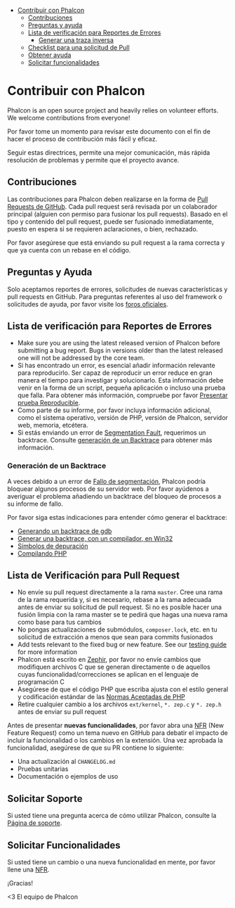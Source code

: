 <div class='article-menu'>
  <ul>
    <li>
      <a href="#contributing">Contribuir con Phalcon</a> <ul>
        <li>
          <a href="#contributions">Contribuciones</a>
        </li>
        <li>
          <a href="#questions-and-support">Preguntas y ayuda</a>
        </li>
        <li>
          <a href="#bug-report-checklist">Lista de verificación para Reportes de Errores</a> 
          <ul>
            <li>
              <a href="#bug-report-generating-backtrace">Generar una traza inversa</a>
            </li>
          </ul>
        </li>
        <li>
          <a href="#pull-request-checklist">Checklist para una solicitud de Pull</a>
        </li>
        <li>
          <a href="#getting-support">Obtener ayuda</a>
        </li>
        <li>
          <a href="#requesting-features">Solicitar funcionalidades</a>
        </li>
      </ul>
    </li>
  </ul>
</div>

<a name='contributing'></a>

# Contribuir con Phalcon

Phalcon is an open source project and heavily relies on volunteer efforts. We welcome contributions from everyone!

Por favor tome un momento para revisar este documento con el fin de hacer el proceso de contribución más fácil y eficaz.

Seguir estas directrices, permite una mejor comunicación, más rápida resolución de problemas y permite que el proyecto avance.

<a name='contributions'></a>

## Contribuciones

Las contribuciones para Phalcon deben realizarse en la forma de [Pull Requests de GitHub](https://help.github.com/articles/using-pull-requests/). Cada pull request será revisada por un colaborador principal (alguien con permiso para fusionar los pull requests). Basado en el tipo y contenido del pull request, puede ser fusionado inmediatamente, puesto en espera si se requieren aclaraciones, o bien, rechazado.

Por favor asegúrese que está enviando su pull request a la rama correcta y que ya cuenta con un rebase en el código.

<a name='questions-and-support'></a>

## Preguntas y Ayuda

<div class="alert alert-warning">
    <p>
       Solo aceptamos reportes de errores, solicitudes de nuevas características y pull requests en GitHub. Para preguntas referentes al uso del framework o solicitudes de ayuda, por favor visite los <a href="https://phalcon.link/forum">foros oficiales</a>.
    </p>
</div>

<a name='bug-report-checklist'></a>

## Lista de verificación para Reportes de Errores

- Make sure you are using the latest released version of Phalcon before submitting a bug report. Bugs in versions older than the latest released one will not be addressed by the core team.
- Si has encontrado un error, es esencial añadir información relevante para reproducirlo. Ser capaz de reproducir un error reduce en gran manera el tiempo para investigar y solucionarlo. Esta información debe venir en la forma de un script, pequeña aplicación o incluso una prueba que falla. Para obtener más información, compruebe por favor [Presentar prueba Reproducible](https://github.com/phalcon/cphalcon/wiki/Submit-Reproducible-Test).
- Como parte de su informe, por favor incluya información adicional, como el sistema operativo, versión de PHP, versión de Phalcon, servidor web, memoria, etcétera.
- Si estás enviando un error de [Segmentation Fault](https://en.wikipedia.org/wiki/Segmentation_fault), requerimos un backtrace. Consulte [generación de un Backtrace](#bug-report-generating-backtrace) para obtener más información.

<a name='bug-report-generating-backtrace'></a>

### Generación de un Backtrace

A veces debido a un error de [Fallo de segmentación](https://en.wikipedia.org/wiki/Segmentation_fault), Phalcon podría bloquear algunos procesos de su servidor web. Por favor ayúdenos a averiguar el problema añadiendo un backtrace del bloqueo de procesos a su informe de fallo.

Por favor siga estas indicaciones para entender cómo generar el backtrace:

- [Generando un backtrace de gdb](https://bugs.php.net/bugs-generating-backtrace.php)
- [Generar una backtrace, con un compilador, en Win32](http://bugs.php.net/bugs-generating-backtrace-win32.php)
- [Símbolos de depuración](https://github.com/oerdnj/deb.sury.org/wiki/Debugging-symbols)
- [Compilando PHP](http://www.phpinternalsbook.com/build_system/building_php.html)

<a name='pull-request-checklist'></a>

## Lista de Verificación para Pull Request

- No envíe su pull request directamente a la rama `master`. Cree una rama de la rama requerida y, si es necesario, rebase a la rama adecuada antes de enviar su solicitud de pull request. Si no es posible hacer una fusión limpia con la rama master se te pedirá que hagas una nueva rama como base para tus cambios
- No pongas actualizaciones de submódulos, `composer.lock`, etc. en tu solicitud de extracción a menos que sean para commits fusionados
- Add tests relevant to the fixed bug or new feature. See our [testing guide](https://github.com/phalcon/cphalcon/blob/master/tests/README.md) for more information
- Phalcon está escrito en [Zephir](https://zephir-lang.com/), por favor no envíe cambios que modifiquen archivos C que se generan directamente o de aquellos cuyas funcionalidad/correcciones se aplican en el lenguaje de programación C
- Asegúrese de que el código PHP que escriba ajusta con el estilo general y codificación estándar de las [Normas Aceptadas de PHP](http://www.php-fig.org/psr/)
- Retire cualquier cambio a los archivos `ext/kernel`, `*. zep.c` y `*. zep.h` antes de enviar su pull request

Antes de presentar **nuevas funcionalidades**, por favor abra una [NFR](/[[language]]/[[version]]/new-feature-request) (New Feature Request) como un tema nuevo en GitHub para debatir el impacto de incluir la funcionalidad o los cambios en la extensión. Una vez aprobada la funcionalidad, asegúrese de que su PR contiene lo siguiente:

- Una actualización al `CHANGELOG.md`
- Pruebas unitarias
- Documentación o ejemplos de uso

<a name='getting-support'></a>

## Solicitar Soporte

Si usted tiene una pregunta acerca de cómo utilizar Phalcon, consulte la [Página de soporte](https://phalconphp.com/support).

<a name='requesting-features'></a>

## Solicitar Funcionalidades

Si usted tiene un cambio o una nueva funcionalidad en mente, por favor llene una [NFR](/[[language]]/[[version]]/new-feature-request).

¡Gracias!

&lt;3 El equipo de Phalcon